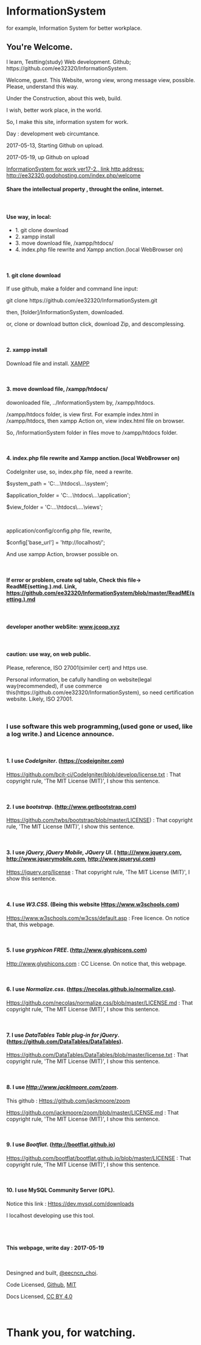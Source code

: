 # InformationSystem
for example, Information System for better workplace.

<h2>You're Welcome.</h2>
<p>I learn, Testting(study) Web development. Github; https://github.com/ee32320/InformationSystem.</p>
<p></p>
<p>Welcome, guest. This Website, wrong view, wrong message view, possible. Please, understand this way.</p>
<p>Under the Construction, about this web, build.</p>
<p>I wish, better work place, in the world.</p>
<p>So, I make this site, information system for work.</p>
<p>Day : development web circumtance.</p>
<p>2017-05-13, Starting Github on upload.</p>
<p>2017-05-19, up Github on upload</p>
<a href="http://ee32320.godohosting.com/index.php/welcome">InformationSystem for work ver17-2., link http address: http://ee32320.godohosting.com/index.php/welcome</a>
<h4>Share the intellectual property , throught the online, internet.</h4>
<br/>

<h4>Use way, in local:</h4>
<ul>
<li>1. git clone download</li>
<li>2. xampp install</li>
<li>3. move download file, /xampp/htdocs/</li>
<li>4. index.php file rewrite and Xampp anction.(local WebBrowser on)</li>
</ul>
<br/>
<h4>1. git clone download</h4>
<p>If use github, make a folder and command line input: </p>
<p>git clone https://github.com/ee32320/InformationSystem.git</p>
<p>then, [folder]/InformationSystem, downloaded.</p>
<p> or, clone or download button click, download Zip, and descomplessing.</p>
<br/>
<h4>2. xampp install</h4>
<p>Download file and install. <a href="https://www.apachefriends.org/index.html">XAMPP</a></p>
<br/>
<h4>3. move download file, /xampp/htdocs/</h4>
<p>dowonloaded file, ../InformationSystem by, /xampp/htdocs. </p>
<p>/xampp/htdocs folder, is view first. For example index.html in /xampp/htdocs, then xampp Action on, view index.html file on browser.</p>
<p>So, /InformationSystem folder in files move to /xampp/htdocs folder.</p>
<br/>
<h4>4. index.php file rewrite and Xampp anction.(local WebBrowser on)</h4>
<p>CodeIgniter use, so, index.php file, need a rewrite.</p>
<p>$system_path = 'C:...\htdocs\...\system';</p>
<p>$application_folder = 'C:...\htdocs\...\application';</p>
<p>$view_folder = 'C:...\htdocs\....\views';</p>
<br/>
<p>application/config/config.php file, rewrite,</p> 
<p>$config['base_url'] = 'http://localhost/';</p>
<p>And use xampp Action, browser possible on.</p>
<br/>
<h4>If error or problem, create sql table, Check this file-> ReadME(setting.).md. Link, <a href="https://github.com/ee32320/InformationSystem/blob/master/ReadME(setting.).md">https://github.com/ee32320/InformationSystem/blob/master/ReadME(setting.).md</a></h4>
<br/>

<h4>developer another webSite: <a href="http://www.jcoop.xyz">www.jcoop.xyz</a></h4>
<br/>
<h4>caution: use way, on web public.</h4>
<p>Please, reference, ISO 27001(similer cert) and https use.</p>
<p>Personal information, be cafully handling on website(legal way(recommended), if use commerce this(https://github.com/ee32320/InformationSystem), so need certification website. Likely,  ISO 27001.</p>
<br/>

<h3>I use software this web programming,(used gone or used, like a log write.) and Licence announce.</h3>
<br/>
<h4>1. I use <span style="font-style: italic;">CodeIgniter</span>. (<a href="https://codeigniter.com/">https://codeigniter.com</a>)</h4> 

<p><a href="https://github.com/bcit-ci/CodeIgniter/blob/develop/license.txt">Https://github.com/bcit-ci/CodeIgniter/blob/develop/license.txt</a> : That copyright rule, 'The MIT License (MIT)', I show this sentence.  </p>
<br/>

<h4>2. I use <span style="font-style: italic;">bootstrap</span>. (<a href="http://www.getbootstrap.com/">http://www.getbootstrap.com</a>)</h4> 

<p><a href="https://github.com/twbs/bootstrap/blob/master/LICENSE">Https://github.com/twbs/bootstrap/blob/master/LICENSE</a>) : That copyright rule, 'The MIT License (MIT)', I show this sentence.</p>
<br/>	

<h4>3. I use <span style="font-style: italic;">jQuery, jQuery Mobile, JQuery UI</span>. ( <a href="http://www.jquery.com/">http:///www.jquery.com</a>, <a href="http://www.jquerymobile.com/">http://www.jquerymobile.com</a>, <a href="http://www.jqueryui.com/">http://www.jqueryui.com</a>)</h4>

<p><a href="https://jquery.org/license/">Https://jquery.org/license</a> : That copyright rule, 'The MIT License (MIT)', I show this sentence.</p>
<br/>	

<h4>4. I use <span style="font-style: italic;">W3.CSS</span>. (Being this website <a href="http://www.w3schools.com">Https://www.w3schools.com</a>)</h4> 

<p><a href="https://www.w3schools.com/w3css/default.asp">Https://www.w3schools.com/w3css/default.asp</a> : Free licence. On notice that, this webpage.</p>
<br/>	

<h4>5. I use <span style="font-style:italic;">gryphicon FREE</span>. (<a href="http://www.glyphicons.com">http://www.glyphicons.com</a>)</h4>

<p><a href="http://www.glyphicons.com/">Http://www.glyphicons.com</a> : CC License. On notice that, this webpage.</p>
<br/>
	
<h4>6. I use <span style="font-style:italic;">Normalize.css</span>.&nbsp;(<a href="https://necolas.github.io/normalize.css">https://necolas.github.io/normalize.css</a>).</h4>

<p> <a href="https://github.com/necolas/normalize.css/blob/master/LICENSE.md">Https://github.com/necolas/normalize.css/blob/master/LICENSE.md</a> : That copyright rule, 'The MIT License (MIT)', I show this sentence.</p>
<br/>	

<h4>7. I use <span style="font-style:italic;">DataTables Table plug-in for jQuery</span>. (<a href="https://github.com/DataTables/DataTables">https://github.com/DataTables/DataTables</a>).</h4>

<p><a href="https://github.com/DataTables/DataTables/blob/master/license.txt">Https://github.com/DataTables/DataTables/blob/master/license.txt</a> : That copyright rule, 'The MIT License (MIT)', I show this sentence.</p>
<br/>
	
<h4>8. I use <span style="font-style:italic;"><a href="http://www.jacklmoore.com/zoom/">Http://www.jacklmoore.com/zoom</a></span>.</h4>

<p>This github : <a href="https://github.com/jackmoore/zoom">Https://github.com/jackmoore/zoom</a></p>
<p><a href="https://github.com/jackmoore/zoom/blob/master/LICENSE.md">Https://github.com/jackmoore/zoom/blob/master/LICENSE.md</a> : That copyright rule, 'The MIT License (MIT)', I show this sentence.</p>
<br/>
	
<h4>9. I use <span style="font-style:italic;">Bootflat</span>. (<a href="http://bootflat.github.io/">http://bootflat.github.io</a>)</h4>
<p><a href="https://github.com/bootflat/bootflat.github.io/blob/master/LICENSE">Https://github.com/bootflat/bootflat.github.io/blob/master/LICENSE</a> : That copyright rule, 'The MIT License (MIT)', I show this sentence.</p>
<br/>	

<h4>10. I use MySQL Community Server (GPL).</h4>
<p>Notice this link : <a href="https://dev.mysql.com/downloads/">Https://dev.mysql.com/downloads</a></p>
<p>I localhost developing use this tool.</p>
<br/>
<br/>
<h4>This webpage, write day : 2017-05-19</h4>
<br/>
<p>Desingned and built, <a href="https://twitter.com/eecncn_choi">@eecncn_choi</a>.</p>
<p>Code Licensed, <a href="https://github.com/ee32320/InformationSystem">Github</a>, <a href="https://github.com/ee32320/InformationSystem/blob/master/LICENSE">MIT</a></p>
<p>Docs Licensed, <a href="https://creativecommons.org/licenses/by/4.0/">CC BY 4.0</a></p>
<br/> 


<h1>Thank you, for watching.</h1>
